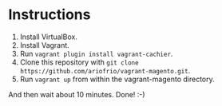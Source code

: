 # Instructions

 1. Install VirtualBox.
 2. Install Vagrant.
 3. Run `vagrant plugin install vagrant-cachier`.
 4. Clone this repository with `git clone https://github.com/ariofrio/vagrant-magento.git`.
 5. Run `vagrant up` from within the vagrant-magento directory.

And then wait about 10 minutes. Done! :-)